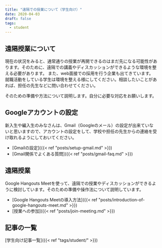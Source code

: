 ```yaml
---
title: "遠隔での授業について（学生向け）"
date: 2020-04-03
draft: false
tags: 
  - student
---
```

## 遠隔授業について
現在の状況をみると、通常通りの授業が再開できるのはまだ先になる可能性があります。そのために、遠隔での講義やディスカッションができるような環境を整える必要があります。
また、web面接での採用を行う企業も出てきています。就職活動をしている学生は環境を整える様にしてください。相談したいことがあれば、担任の先生などに問い合わせてください。

そのための準備や方法について説明します。自分に必要な対応をお願いします。

## Googleアカウントの設定
新入生や編入生のみなさんは、Gmail（Googleのメール）の設定が出来ていないと思いますので、アカウントの設定をして、学校や担任の先生からの連絡を受け取れるようにしておいてください。

- [Gmailの設定]({{< ref "posts/setup-gmail.md" >}})
- [Gmail関係でよくある質問]({{< ref "posts/gmail-faq.md" >}})


## 遠隔授業
Google Hangouts Meetを使って、遠隔での授業やディスカッションができるように検討しています。そのための準備や操作法について説明しています。

- [Google Hangouts Meetの導入方法]({{< ref "posts/introduction-of-google-hangouts-meet.md" >}})
- [授業への参加]({{< ref "posts/join-meeting.md" >}})



## 記事の一覧
[学生向け記事一覧]({{< ref "tags/student/" >}})


